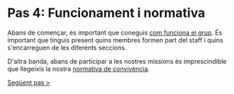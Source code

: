 # Pas 4: Funcionament i normativa

Abans de començar, és important que coneguis [com funciona el grup](http://cavallersdelcel.cat/forums/). És important que tinguis present quins membres formen part del staff i quins s'encarreguen de les diferents seccions.

D'altra banda, abans de participar a les nostres missions és imprescindible que llegeixis la nostra [normativa de convivència](http://www.cavallersdelcel.cat/forums/threads/normes-de-conviv%C3%A8ncia-b%C3%A0sica-de-les-missions-internes.5086/).

[Següent pas >](/gn/pas5)
